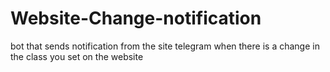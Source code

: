 # Website-Change-notification
bot that sends notification from the site telegram when there is a change in the class you set on the website
